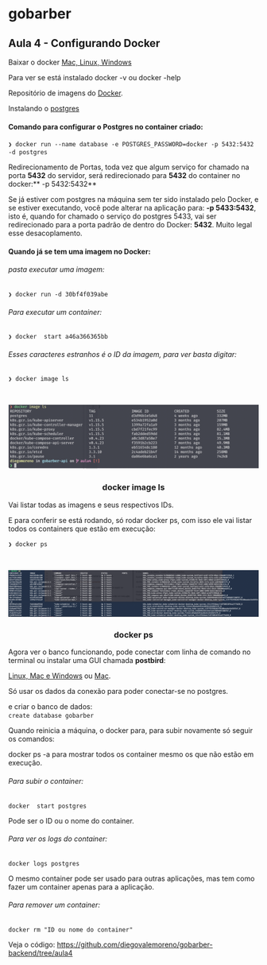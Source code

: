 
# gobarber
## Aula 4 - Configurando Docker
Baixar o docker [Mac, Linux, Windows](https://docs.docker.com/install/ "Mac, Linux, Windows")

Para ver se está instalado docker -v ou docker -help

Repositório de imagens do [Docker](https://hub.docker.com/ "Docker").

Instalando o [postgres](https://hub.docker.com/_/postgres "postgres")

#### Comando para configurar o Postgres no container criado:

    ❯ docker run --name database -e POSTGRES_PASSWORD=docker -p 5432:5432 -d postgres
	
Redirecionamento de Portas, toda vez que algum serviço for chamado na porta **5432** do servidor, será redirecionado para **5432** do container no docker:** -p 5432:5432**

Se já estiver com postgres na máquina sem ter sido instalado pelo Docker, e se estiver executando, você pode alterar na aplicação para: **-p 5433:5432**, isto é, quando for chamado o serviço do postgres 5433, vai ser redirecionado para a porta padrão de dentro do Docker: **5432**. Muito legal esse desacoplamento.

#### Quando já se tem uma imagem no Docker:

###### pasta executar uma imagem:

    ❯ docker run -d 30bf4f039abe
###### Para executar um container:

    ❯ docker  start a46a366365bb
###### Esses caracteres estranhos é o ID da imagem, para ver basta digitar:

    ❯ docker image ls

<!-- DOCKER IMAGE LS -->
<br />
<p align="center">
  <img src="https://github.com/diegovalemoreno/gobarber-backend/blob/aula4/images/docker_image.png" alt="DOCKER IMAGE LS">

  <h3 align="center">docker image ls</h3>
</p>

Vai listar todas as imagens e seus respectivos IDs.

E para conferir se está rodando, só rodar docker ps, com isso ele vai listar todos os containers que estão em execução:

    ❯ docker ps                 

<!-- DOCKER PS -->
<br />
<p align="center">
  <img src="https://github.com/diegovalemoreno/gobarber-backend/blob/aula4/images/docker_ps.png" alt="DOCKER PS">

  <h3 align="center">docker ps</h3>
</p>

Agora ver o banco funcionando, pode conectar com linha de comando no terminal ou instalar uma GUI chamada **postbird**:

[Linux, Mac e Windows](https://electronjs.org/apps/postbird  "Linux, Mac e Windows") ou [Mac](https://eggerapps.at/postico/ "Mac").

Só usar os dados da conexão para poder conectar-se no postgres.

e criar o banco de dados:  
`create database gobarber`


Quando reinicia a máquina, o docker para, para subir novamente só seguir os comandos:

docker ps -a para mostrar todos os container mesmo os que não estão em execução.

###### Para subir o container:

    docker  start postgres 
Pode ser o ID ou o nome do container.

###### Para ver os logs do container:

    docker logs postgres
	

O mesmo container pode ser usado para outras aplicações, mas tem como fazer um container apenas para a aplicação.

###### Para remover um container:

    docker rm "ID ou nome do container"

Veja o código: https://github.com/diegovalemoreno/gobarber-backend/tree/aula4
